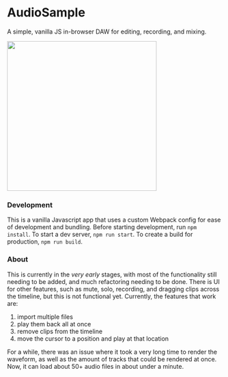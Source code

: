 # AudioSample
A simple, vanilla JS in-browser DAW for editing, recording, and mixing. 

<img width=350 src="https://user-images.githubusercontent.com/75324120/174328481-da56c518-84be-450d-9c1a-fb01e26df8b0.png"/>

### Development
This is a vanilla Javascript app that uses a custom Webpack config for ease of development and bundling. 
Before starting development, run `npm install`.
To start a dev server, `npm run start`. To create a build for production,  `npm run build`.
### About

This is currently in the *very early* stages, with most of the functionality still needing to be added, and much refactoring needing to be done. There is UI for other features, such as mute, solo, recording, and dragging clips across the timeline, but this is not functional yet.
Currently, the features that work are:

1. import multiple files
2. play them back all at once
3. remove clips from the timeline
4. move the cursor to a position and play at that location

For a while, there was an issue where it took a very long time to render the waveform, as well as the amount of tracks that could be rendered at once. Now, it can load about 50+ audio files in about under a minute.
